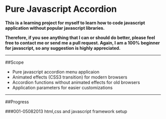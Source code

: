 # Pure Javascript Accordion

**This is a learning project for myself to learn how to code javascript application without popular javascript libraries.**

**Therefore, if you see anything that I can or should do better, please feel free to contact me or send me a pull request. Again, I am a 100% beginner for javascript, so any suggestion is highly appreciated.**

****

##Scope

* Pure javascript accordion menu applicaion
* Animated effects (CSS3 transition) for modern browsers
* Accordion functions without animated effects for old browsers
* Application parameters for easier customizations


****
##Progress

###001-05082013
html,css and javascript framework setup